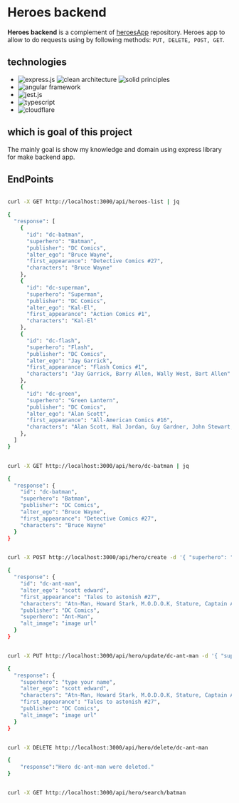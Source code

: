 # Heroes backend

**Heroes backend** is a complement of [heroesApp](https://git.com/fernandojosemoran/heroes-app) repository.
Heroes app to allow to do requests using by following methods: `PUT, DELETE, POST, GET`.

## technologies

- ![express.js](https://img.shields.io/badge/Express.js-404D59?style=for-the-badge) ![clean architecture](https://img.shields.io/badge/clean%20architecture-2b58bf?style=for-the-badge) ![solid principles](https://img.shields.io/badge/solid%20principles-2ba7bf?style=for-the-badge)
- ![angular framework](https://img.shields.io/badge/Angular%20Framework-DD0031?style=for-the-badge&logo=angular&logoColor=white)
- ![jest.js](https://img.shields.io/badge/Jest%20(testing)-323330?style=for-the-badge&logo=Jest&logoColor=white)
- ![typescript](https://img.shields.io/badge/TypeScript-007ACC?style=for-the-badge&logo=typescript&logoColor=white)
- ![cloudflare](https://img.shields.io/badge/claudflare-orange?style=for-the-badge&logo=cloudflare&logoColor=white)

## which is goal of this project

The mainly goal is show my knowledge and domain using express library for make backend app.

## EndPoints

```bash #GET -> /api/heroes-list

curl -X GET http://localhost:3000/api/heroes-list | jq

{
  "response": [
    {
      "id": "dc-batman",
      "superhero": "Batman",
      "publisher": "DC Comics",
      "alter_ego": "Bruce Wayne",
      "first_appearance": "Detective Comics #27",
      "characters": "Bruce Wayne"
    },
    {
      "id": "dc-superman",
      "superhero": "Superman",
      "publisher": "DC Comics",
      "alter_ego": "Kal-El",
      "first_appearance": "Action Comics #1",
      "characters": "Kal-El"
    },
    {
      "id": "dc-flash",
      "superhero": "Flash",
      "publisher": "DC Comics",
      "alter_ego": "Jay Garrick",
      "first_appearance": "Flash Comics #1",
      "characters": "Jay Garrick, Barry Allen, Wally West, Bart Allen"
    },
    {
      "id": "dc-green",
      "superhero": "Green Lantern",
      "publisher": "DC Comics",
      "alter_ego": "Alan Scott",
      "first_appearance": "All-American Comics #16",
      "characters": "Alan Scott, Hal Jordan, Guy Gardner, John Stewart, Kyle Raynor, Jade, Sinestro, Simon Baz"
    },
  ]
}

```

```bash #GET -> /api/hero/:id

curl -X GET http://localhost:3000/api/hero/dc-batman | jq

{
  "response": {
    "id": "dc-batman",
    "superhero": "Batman",
    "publisher": "DC Comics",
    "alter_ego": "Bruce Wayne",
    "first_appearance": "Detective Comics #27",
    "characters": "Bruce Wayne"
  }
}

```

```bash #POST -> /api/hero/create

curl -X POST http://localhost:3000/api/hero/create -d '{ "superhero": "Ant-Man", "publisher": "DC Comics", "alter_ego": "scott edward", "first_appearance": "Tales to astonish #27", "characters": "Atn-Man, Howard Stark, M.O.D.O.K, Stature, Captain America", "alt_image": "image url" }' -H "Content-Type: application/json" | jq

{
  "response": {
    "id": "dc-ant-man",
    "alter_ego": "scott edward",
    "first_appearance": "Tales to astonish #27",
    "characters": "Atn-Man, Howard Stark, M.O.D.O.K, Stature, Captain America",
    "publisher": "DC Comics",
    "superhero": "Ant-Man",
    "alt_image": "image url"
  }
}

```

```bash #PUT -> /api/hero/update/:id

curl -X PUT http://localhost:3000/api/hero/update/dc-ant-man -d '{ "superhero": "type your name", "publisher": "DC Comics", "alter_ego": "scott edward", "first_appearance": "Tales to astonish #27", "characters": "Atn-Man, Howard Stark, M.O.D.O.K, Stature, Captain America", "alt_image": "image url" }' -H "Content-Type: application/json" | jq

{
  "response": {
    "superhero": "type your name",
    "alter_ego": "scott edward",
    "characters": "Atn-Man, Howard Stark, M.O.D.O.K, Stature, Captain America",
    "first_appearance": "Tales to astonish #27",
    "publisher": "DC Comics",
    "alt_image": "image url"
  }
}

```

```bash #DELETE -> /api/hero/delete/:id

curl -X DELETE http://localhost:3000/api/hero/delete/dc-ant-man

{
    "response":"Hero dc-ant-man were deleted."
}

```

```bash #GET -> /api/hero/search/:superhero

curl -X GET http://localhost:3000/api/hero/search/batman

```
